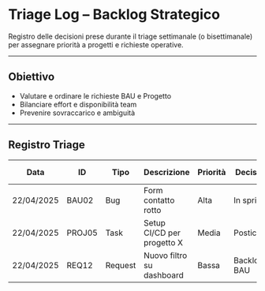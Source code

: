 # Triage Log – Backlog Strategico

Registro delle decisioni prese durante il triage settimanale (o bisettimanale) per assegnare priorità a progetti e richieste operative.

---

## Obiettivo

- Valutare e ordinare le richieste BAU e Progetto
- Bilanciare effort e disponibilità team
- Prevenire sovraccarico e ambiguità

---

## Registro Triage

| Data       | ID      | Tipo      | Descrizione                 | Priorità | Decisione      | Assegnato a  | Note                        |
|------------|---------|-----------|-----------------------------|----------|----------------|--------------|-----------------------------|
| 22/04/2025 | BAU02   | Bug       | Form contatto rotto         | Alta     | In sprint 2     | Dev Frontend | Bloccante per lead gen      |
| 22/04/2025 | PROJ05  | Task      | Setup CI/CD per progetto X  | Media    | Posticipato     | DevOps       | In attesa ambienti definiti |
| 22/04/2025 | REQ12   | Request   | Nuovo filtro su dashboard   | Bassa    | Backlog BAU     | -            | Valutare impatto su UX      |